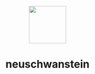 <p align="center">
    <img width="100"src="https://i.imgur.com/jaEUP37.jpg">
</p>
<h1 align="center">neuschwanstein</h1>


